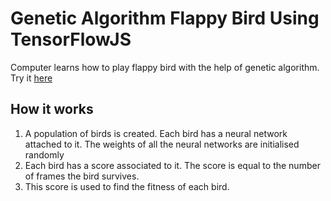# Genetic Algorithm Flappy Bird Using TensorFlowJS
Computer learns how to play flappy bird with the help of genetic algorithm.
Try it [here](https://roivasxxx.github.io/tfjs_bird/)

## How it works
1. A population of birds is created. Each bird has a neural network attached to it. The weights of all the neural networks are initialised randomly
2. Each bird has a score associated to it. The score is equal to the number of frames the bird survives.
3. This score is used to find the fitness of each bird.

